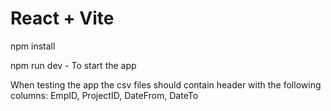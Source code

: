 # React + Vite

npm install

npm run dev - To start the app

When testing the app the csv files should contain header with the following columns:
EmpID, ProjectID, DateFrom, DateTo
